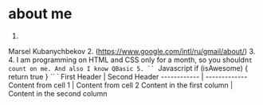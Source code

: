 # about me
1. 
Marsel Kubanychbekov
2. (https://www.google.com/intl/ru/gmail/about/)
3. 
4. I am programming on HTML and CSS only for a month, so you shouldn`t count on me. And also I know QBasic
5. `` `Javascript
if (isAwesome) {
  return true
}
`` `
First Header | Second Header
------------ | -------------
Content from cell 1 | Content from cell 2
Content in the first column | Content in the second column